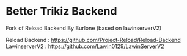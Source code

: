 # Better Trikiz Backend

Fork of Reload Backend By Burlone (based on lawinserverV2)

Reload Backend : https://github.com/Project-Reload/Reload-Backend
LawinserverV2 : https://github.com/Lawin0129/LawinServerV2